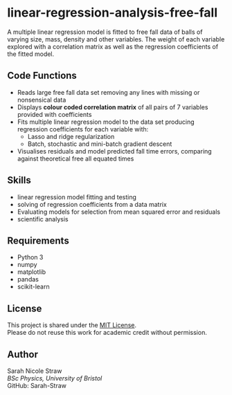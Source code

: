 # linear-regression-analysis-free-fall
A multiple linear regression model is fitted to free fall data of balls of varying size, mass, density and other variables. The weight of each variable explored with a correlation matrix as well as the regression coefficients of the fitted model.

## Code Functions

- Reads large free fall data set removing any lines with missing or nonsensical data
- Displays **colour coded correlation matrix** of all pairs of 7 variables provided with coefficients
- Fits multiple linear regression model to the data set producing regression coefficients for each variable with:
    - Lasso and ridge regularization
    - Batch, stochastic and mini-batch gradient descent 
- Visualises residuals and model predicted fall time errors, comparing against theoretical free all equated times

## Skills 

- linear regression model fitting and testing
- solving of regression coefficients from a data matrix
- Evaluating models for selection from mean squared error and residuals
- scientific analysis

## Requirements

- Python 3
- numpy
- matplotlib
- pandas
- scikit-learn

## License

This project is shared under the [MIT License](./LICENSE).  
Please do not reuse this work for academic credit without permission.

## Author

Sarah Nicole Straw  
_BSc Physics, University of Bristol_  
GitHub: Sarah-Straw
